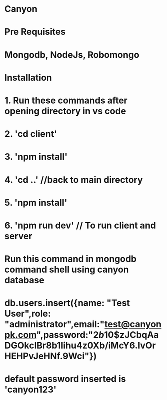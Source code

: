 # Canyon

# Pre Requisites

# Mongodb, NodeJs, Robomongo

# Installation

# 1. Run these commands after opening directory in vs code

# 2. 'cd client'

# 3. 'npm install'

# 4. 'cd ..' //back to main directory

# 5. 'npm install'

# 6. 'npm run dev' // To run client and server

# Run this command in mongodb command shell using canyon database

# db.users.insert({name: "Test User",role: "administrator",email:"test@canyonpk.com",password:"$2b$10$zJCbqAaDGOkcIBr8b1Iihu4z0Xb/iMcY6.lvOrHEHPvJeHNf.9Wci"})

# default password inserted is 'canyon123'
